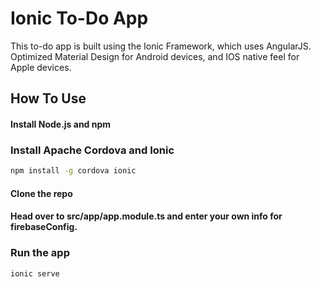 # Ionic To-Do App
This to-do app is built using the Ionic Framework, which uses AngularJS. <br>
Optimized Material Design for Android devices, and IOS native feel for Apple devices.

## How To Use

#### Install Node.js and npm

### Install Apache Cordova and Ionic

```bash
npm install -g cordova ionic
```
#### Clone the repo <br>

#### Head over to src/app/app.module.ts and enter your own info for firebaseConfig.

### Run the app

```bash
ionic serve
```



